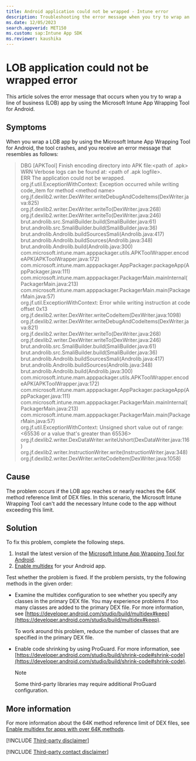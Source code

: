 ```yaml
---
title: Android application could not be wrapped - Intune error
description: Troubleshooting the error message when you try to wrap an LOB app by using the Microsoft Intune App Wrapping Tool for Android.
ms.date: 12/05/2023
search.appverid: MET150
ms.custom: sap:Intune App SDK
ms.reviewer: kaushika
---
```

# LOB application could not be wrapped error

This article solves the error message that occurs when you try to wrap a line of business (LOB) app by using the Microsoft Intune App Wrapping Tool for Android.

## Symptoms

When you wrap a LOB app by using the Microsoft Intune App Wrapping Tool for Android, the tool crashes, and you receive an error message that resembles as follows:

> DBG [APKTool] Finish encoding directory into APK file:\<path of .apk>  
> WRN Verbose logs can be found at: \<path of .apk logfile>.  
> ERR The application could not be wrapped.  
> org.jf.util.ExceptionWithContext: Exception occurred while writing code_item for method \<method name>  
> org.jf.dexlib2.writer.DexWriter.writeDebugAndCodeItems(DexWriter.java:825)  
> org.jf.dexlib2.writer.DexWriter.writeTo(DexWriter.java:268)  
> org.jf.dexlib2.writer.DexWriter.writeTo(DexWriter.java:246)  
> brut.androlib.src.SmaliBuilder.build(SmaliBuilder.java:61)  
> brut.androlib.src.SmaliBuilder.build(SmaliBuilder.java:36)  
> brut.androlib.Androlib.buildSourcesSmali(Androlib.java:417)  
> brut.androlib.Androlib.buildSources(Androlib.java:348)  
> brut.androlib.Androlib.build(Androlib.java:300)  
> com.microsoft.intune.mam.apppackager.utils.APKToolWrapper.encodeAPK(APKToolWrapper.java:172)  
> com.microsoft.intune.mam.apppackager.AppPackager.packageApp(AppPackager.java:111)  
> com.microsoft.intune.mam.apppackager.PackagerMain.mainInternal(PackagerMain.java:213)  
> com.microsoft.intune.mam.apppackager.PackagerMain.main(PackagerMain.java:57)  
> org.jf.util.ExceptionWithContext: Error while writing instruction at code offset 0x13  
> org.jf.dexlib2.writer.DexWriter.writeCodeItem(DexWriter.java:1098)  
> org.jf.dexlib2.writer.DexWriter.writeDebugAndCodeItems(DexWriter.java:821)  
> org.jf.dexlib2.writer.DexWriter.writeTo(DexWriter.java:268)  
> org.jf.dexlib2.writer.DexWriter.writeTo(DexWriter.java:246)  
> brut.androlib.src.SmaliBuilder.build(SmaliBuilder.java:61)  
> brut.androlib.src.SmaliBuilder.build(SmaliBuilder.java:36)  
> brut.androlib.Androlib.buildSourcesSmali(Androlib.java:417)  
> brut.androlib.Androlib.buildSources(Androlib.java:348)  
> brut.androlib.Androlib.build(Androlib.java:300)  
> com.microsoft.intune.mam.apppackager.utils.APKToolWrapper.encodeAPK(APKToolWrapper.java:172)  
> com.microsoft.intune.mam.apppackager.AppPackager.packageApp(AppPackager.java:111)  
> com.microsoft.intune.mam.apppackager.PackagerMain.mainInternal(PackagerMain.java:213)  
> com.microsoft.intune.mam.apppackager.PackagerMain.main(PackagerMain.java:57)  
> org.jf.util.ExceptionWithContext: Unsigned short value out of range: <65536 or a value that's greater than 65536>  
> org.jf.dexlib2.writer.DexDataWriter.writeUshort(DexDataWriter.java:116)  
> org.jf.dexlib2.writer.InstructionWriter.write(InstructionWriter.java:348)  
> org.jf.dexlib2.writer.DexWriter.writeCodeItem(DexWriter.java:1058)

## Cause

The problem occurs if the LOB app reaches or nearly reaches the 64K method reference limit of DEX files. In this scenario, the Microsoft Intune Wrapping Tool can't add the necessary Intune code to the app without exceeding this limit.

## Solution

To fix this problem, complete the following steps.

1. Install the latest version of the [Microsoft Intune App Wrapping Tool for Android](https://github.com/msintuneappsdk/intune-app-wrapping-tool-android).
2. [Enable multidex](https://developer.android.com/studio/build/multidex) for your Android app.

Test whether the problem is fixed. If the problem persists, try the following methods in the given order:

- Examine the multidex configuration to see whether you specify any classes in the primary DEX file. You may experience problems if too many classes are added to the primary DEX file. For more information, see [https://developer.android.com/studio/build/multidex#keep](https://developer.android.com/studio/build/multidex#keep).

    To work around this problem, reduce the number of classes that are specified in the primary DEX file.

- Enable code shrinking by using ProGuard. For more information, see [https://developer.android.com/studio/build/shrink-code#shrink-code](https://developer.android.com/studio/build/shrink-code#shrink-code).

    > [!NOTE]
    > Some third-party libraries may require additional ProGuard configuration.

## More information

For more information about the 64K method reference limit of DEX files, see [Enable multidex for apps with over 64K methods](https://developer.android.com/studio/build/multidex).

[!INCLUDE [Third-party disclaimer](../../../includes/third-party-disclaimer.md)]

[!INCLUDE [Third-party contact disclaimer](../../../includes/third-party-contact-disclaimer.md)]

